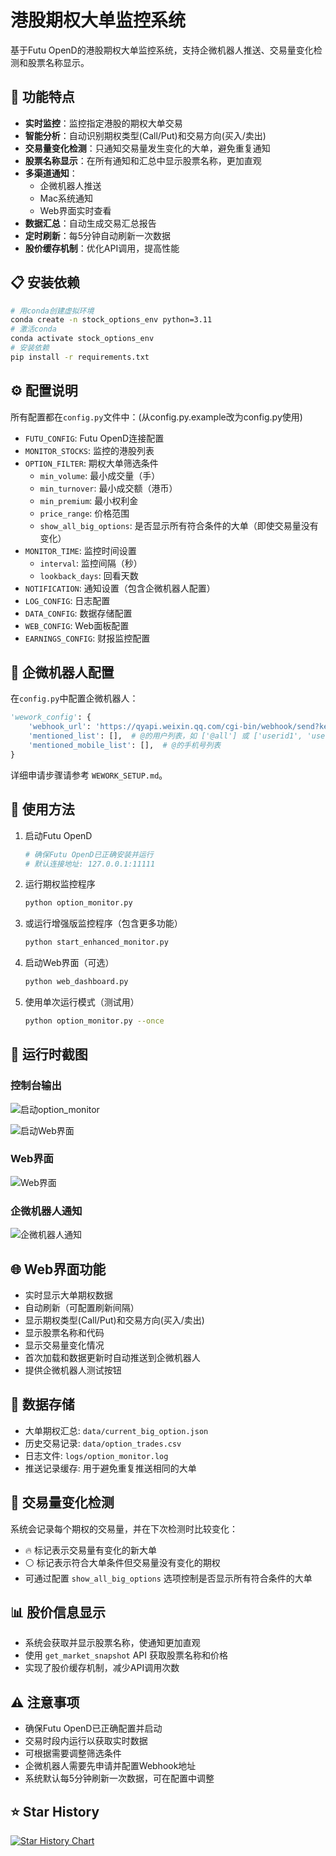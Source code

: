 # 港股期权大单监控系统

基于Futu OpenD的港股期权大单监控系统，支持企微机器人推送、交易量变化检测和股票名称显示。

## 🚀 功能特点

- **实时监控**：监控指定港股的期权大单交易
- **智能分析**：自动识别期权类型(Call/Put)和交易方向(买入/卖出)
- **交易量变化检测**：只通知交易量发生变化的大单，避免重复通知
- **股票名称显示**：在所有通知和汇总中显示股票名称，更加直观
- **多渠道通知**：
  - 企微机器人推送
  - Mac系统通知
  - Web界面实时查看
- **数据汇总**：自动生成交易汇总报告
- **定时刷新**：每5分钟自动刷新一次数据
- **股价缓存机制**：优化API调用，提高性能

## 📋 安装依赖

```bash
# 用conda创建虚拟环境
conda create -n stock_options_env python=3.11
# 激活conda
conda activate stock_options_env
# 安装依赖
pip install -r requirements.txt
```

## ⚙️ 配置说明

所有配置都在`config.py`文件中：(从config.py.example改为config.py使用)

- `FUTU_CONFIG`: Futu OpenD连接配置
- `MONITOR_STOCKS`: 监控的港股列表
- `OPTION_FILTER`: 期权大单筛选条件
  - `min_volume`: 最小成交量（手）
  - `min_turnover`: 最小成交额（港币）
  - `min_premium`: 最小权利金
  - `price_range`: 价格范围
  - `show_all_big_options`: 是否显示所有符合条件的大单（即使交易量没有变化）
- `MONITOR_TIME`: 监控时间设置
  - `interval`: 监控间隔（秒）
  - `lookback_days`: 回看天数
- `NOTIFICATION`: 通知设置（包含企微机器人配置）
- `LOG_CONFIG`: 日志配置
- `DATA_CONFIG`: 数据存储配置
- `WEB_CONFIG`: Web面板配置
- `EARNINGS_CONFIG`: 财报监控配置

## 🔧 企微机器人配置

在`config.py`中配置企微机器人：

```python
'wework_config': {
    'webhook_url': 'https://qyapi.weixin.qq.com/cgi-bin/webhook/send?key=xxxxxxxx',  # 企微机器人webhook地址
    'mentioned_list': [],  # @的用户列表，如 ['@all'] 或 ['userid1', 'userid2']
    'mentioned_mobile_list': [],  # @的手机号列表
}
```

详细申请步骤请参考 `WEWORK_SETUP.md`。

## 📱 使用方法

1. 启动Futu OpenD
   ```bash
   # 确保Futu OpenD已正确安装并运行
   # 默认连接地址: 127.0.0.1:11111
   ```

2. 运行期权监控程序
   ```bash
   python option_monitor.py
   ```

3. 或运行增强版监控程序（包含更多功能）
   ```bash
   python start_enhanced_monitor.py
   ```

4. 启动Web界面（可选）
   ```bash
   python web_dashboard.py
   ```

5. 使用单次运行模式（测试用）
   ```bash
   python option_monitor.py --once
   ```

## 📸 运行时截图

### 控制台输出
![启动option_monitor](screenshots/console_output2.png)

![启动Web界面](screenshots/console_output.png)

### Web界面
![Web界面](screenshots/web_dashboard.png)

### 企微机器人通知
![企微机器人通知](screenshots/wework_notification.png)


## 🌐 Web界面功能

- 实时显示大单期权数据
- 自动刷新（可配置刷新间隔）
- 显示期权类型(Call/Put)和交易方向(买入/卖出)
- 显示股票名称和代码
- 显示交易量变化情况
- 首次加载和数据更新时自动推送到企微机器人
- 提供企微机器人测试按钮

## 💾 数据存储

- 大单期权汇总: `data/current_big_option.json`
- 历史交易记录: `data/option_trades.csv`
- 日志文件: `logs/option_monitor.log`
- 推送记录缓存: 用于避免重复推送相同的大单

## 🔄 交易量变化检测

系统会记录每个期权的交易量，并在下次检测时比较变化：
- 🔥 标记表示交易量有变化的新大单
- ⚪ 标记表示符合大单条件但交易量没有变化的期权
- 可通过配置 `show_all_big_options` 选项控制是否显示所有符合条件的大单

## 📊 股价信息显示

- 系统会获取并显示股票名称，使通知更加直观
- 使用 `get_market_snapshot` API 获取股票名称和价格
- 实现了股价缓存机制，减少API调用次数

## ⚠️ 注意事项

- 确保Futu OpenD已正确配置并启动
- 交易时段内运行以获取实时数据
- 可根据需要调整筛选条件
- 企微机器人需要先申请并配置Webhook地址
- 系统默认每5分钟刷新一次数据，可在配置中调整

## ⭐ Star History

[![Star History Chart](https://api.star-history.com/svg?repos=altenli/large_stock_options_monitor&type=Date)](https://star-history.com/#altenli/large_stock_options_monitor&Date)